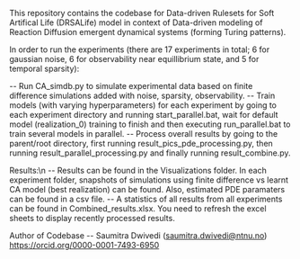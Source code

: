 This repository contains the codebase for Data-driven Rulesets for Soft Artifical Life (DRSALife) model in context of Data-driven modeling of Reaction Diffusion emergent dynamical systems (forming Turing patterns).

In order to run the experiments (there are 17 experiments in total; 6 for gaussian noise, 6 for observability near equillibrium state, and 5 for temporal sparsity):


-- Run CA_simdb.py to simulate experimental data based on finite difference simulations added with noise, sparsity, observability.
-- Train models (with varying hyperparameters) for each experiment by going to each experiment directory and running start_parallel.bat, wait for default model (realization_0) training to finish and then executing run_parallel.bat to train several models in parallel.
-- Process overall results by going to the parent/root directory, first running result_pics_pde_processing.py, then running result_parallel_processing.py and finally running result_combine.py.

Results:\n
-- Results can be found in the Visualizations folder. In each experiment folder, snapshots of simulations using finite difference vs learnt CA model (best realization) can be found. Also, estimated PDE paramaters can be found in a csv file.
-- A statistics of all results from all experiments can be found in Combined_results.xlsx. You need to refresh the excel sheets to display recently processed results.

Author of Codebase
-- Saumitra Dwivedi (saumitra.dwivedi@ntnu.no) https://orcid.org/0000-0001-7493-6950
